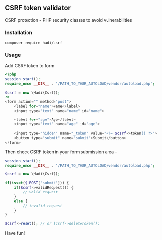 ## CSRF token validator
CSRF protection - PHP security classes to avoid vulnerabilities

### Installation

```ssh
composer require hadi/csrf
```

### Usage
Add CSRF token to form

```php
<?php
session_start();
require_once __DIR__ . '/PATH_TO_YOUR_AUTOLOAD/vendor/autoload.php';

$csrf = new \Hadi\Csrf();
?>
<form action="" method="post">
    <label for="name">Name</label>
    <input type="text" name="name" id="name">

    <label for="age">Age</label>
    <input type="text" name="age" id="age">
    
    <input type="hidden" name="_token" value="<?= $csrf->token() ?>">
    <button type="submit" name="submit">Submit</button>
</form>
```

Then check CSRF token in your form submission area - 

```php
session_start();
require_once __DIR__ . '/PATH_TO_YOUR_AUTOLOAD/vendor/autoload.php';

$csrf = new \Hadi\Csrf();

if(isset($_POST['submit'])) {
    if($csrf->validRequest()) {
        // Valid request
    }
    else {
        // invalid request
    }
}

$csrf->reset(); // or $csrf->deleteToken();
```

Have fun!

